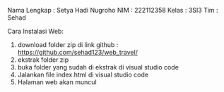 Nama Lengkap : Setya Hadi Nugroho
NIM : 222112358
Kelas : 3SI3
Tim : Sehad

Cara Instalasi Web:
1. download folder zip di link github : https://github.com/sehad123/web_travel/
2. ekstrak folder zip
3. buka folder yang sudah di ekstrak di visual studio code
4. Jalankan file index.html di visual studio code
5. Halaman web akan muncul


